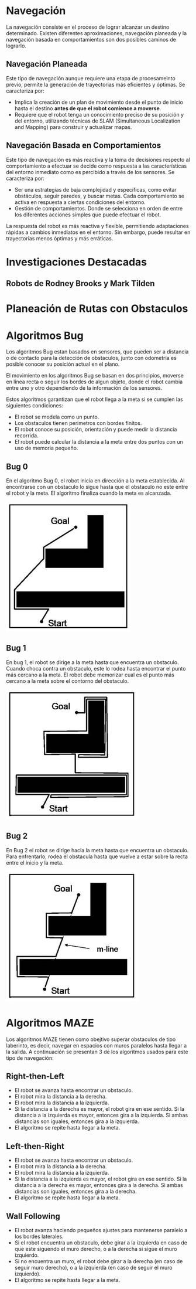 # Navegación

La navegación consiste en el proceso de lograr alcanzar un destino determinado. Existen diferentes aproximaciones,  navegación planeada y la navegación basada en comportamientos son dos posibles caminos de lograrlo.

## Navegación Planeada

Este tipo de navegación aunque requiere una etapa de procesameinto previo, permite la generación de trayectorias más eficientes y óptimas. Se caracteriza por:

* Implica la creación de un plan de movimiento desde el punto de inicio hasta el destino **antes de que el robot comience a moverse**. 
* Requiere que el robot tenga un conocimiento preciso de su posición y del entorno, utilizando técnicas de SLAM (Simultaneous Localization and Mapping) para construir y actualizar mapas.


## Navegación Basada en Comportamientos

Este tipo de navegación es más reactiva y la toma de decisiones respecto al comportamiento a efectuar se decide como respuesta a las características del entorno inmediato como es percibido a través de los sensores.  Se caracteriza por:

* Ser una estrategias de baja complejidad y específicas, como evitar obstáculos, seguir paredes, y buscar metas. Cada comportamiento se activa en respuesta a ciertas condiciones del entorno.
* Gestión de comportamientos. Donde se selecciona en orden de entre los diferentes acciones simples que puede efectuar el robot.


La respuesta del robot es más reactiva y flexible, permitiendo adaptaciones rápidas a cambios inmediatos en el entorno. Sin embargo, puede resultar en trayectorias menos óptimas y más erráticas.


# Investigaciones Destacadas


## Robots de Rodney Brooks y Mark Tilden

# Planeación de Rutas con Obstaculos


# Algoritmos Bug 

Los algoritmos Bug estan basados en sensores, que pueden ser a distancia o de contacto para la detección de obstaculos, junto con odometría es posible conocer su posición actual en el plano.

El movimiento en los algoritmos Bug se basan en dos principios, moverse en linea recta o seguir los bordes de algun objeto, donde el robot cambia entre uno y otro dependiendo de la información de los sensores.

Estos algoritmos garantizan que el robot llega a la meta si se cumplen las siguientes condiciones:

* El robot se modela como un punto.
* Los obstaculos tienen perimetros con bordes finitos.
* El robot conoce su posición, orientación y puede medir la distancia recorrida.
* El robot puede calcular la distancia a la meta entre dos puntos con un uso de memoria pequeño.


## Bug 0 

En el algoritmo Bug 0, el robot inicia en dirección a la meta establecida. Al encontrarse con un obstaculo lo sigue hasta que el obstaculo no este entre el robot y la meta. 
El algoritmo finaliza cuando la meta es alcanzada.

![Bug 0](./images/bug0.webp "Bug 0")

## Bug 1
En bug 1, el robot se dirige a la meta hasta que encuentra un obstaculo. Cuando choca contra un obstaculo, este lo rodea hasta encontrar el punto más cercano a la meta. El robot debe memorizar cual es el punto más cercano a la meta sobre el contorno del obstaculo.

![Bug 1](./images/bug1.webp "Bug 1")

## Bug 2 

En Bug 2 el robot se dirige hacia la meta hasta que encuentra un obstaculo. Para enfrentarlo, rodea el obstacula hasta que vuelve a estar sobre la recta entre el inicio y la meta.

![Bug 2](./images/bug2.webp "Bug 2")


# Algoritmos MAZE

Los algoritmos MAZE tienen como obejtivo superar obstaculos de tipo laberinto, es decir, navegar en espacios con muros paralelos hasta llegar a la salida. 
A continuación se presentan 3 de los algoritmos usados para este tipo de navegación:

## Right-then-Left

* El robot se avanza hasta encontrar un obstaculo.
* El robot mira la distancia a la derecha.
* El robot mira la distancia a la izquierda.
* Si la distancia a la derecha es mayor, el robot gira en ese sentido. Si la distancia a la izquierda es mayor, entonces gira a la izquierda. Si ambas distancias son iguales, entonces gira a la izquierda.
* El algoritmo se repite hasta llegar a la meta.


## Left-then-Right

* El robot se avanza hasta encontrar un obstaculo.
* El robot mira la distancia a la derecha.
* El robot mira la distancia a la izquierda.
* Si la distancia a la izquierda es mayor, el robot gira en ese sentido. Si la distancia a la derecha es mayor, entonces gira a la derecha. Si ambas distancias son iguales, entonces gira a la derecha.
* El algoritmo se repite hasta llegar a la meta.

## Wall Following

* El robot avanza haciendo pequeños ajustes para mantenerse paralelo a los bordes laterales.
* Si el robot encuentra un obstaculo, debe girar a la izquierda en caso de que este siguendo el muro derecho, o a la derecha si sigue el muro izquierdo.
* Si no encuentra un muro, el robot debe girar a la derecha (en caso de seguir muro derecho), o a la izquierda (en caso de seguir el muro izquierdo).
* El algoritmo se repite hasta llegar a la meta.



